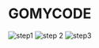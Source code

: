 # GOMYCODE
![step1](https://user-images.githubusercontent.com/74436593/130593785-726e3777-3d2f-4349-b907-bf239b8a7248.PNG)
![step 2](https://user-images.githubusercontent.com/74436593/130594206-9d1921cf-f2ab-4d43-b936-c0a3df1151b6.PNG)
![step3](https://user-images.githubusercontent.com/74436593/130870753-0a18def9-4f31-415d-aa72-242d022a2f53.PNG)
